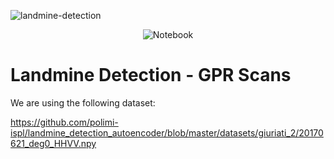 ![landmine-detection](https://socialify.git.ci/shelcia/Landmine_Detection_GPR/image?font=Raleway&language=1&owner=1&pattern=Floating%20Cogs&stargazers=1&theme=Dark)


<div align="center">
  
  ![Notebook](https://img.shields.io/badge/Jupyter%20Notebook-blue?style=for-the-badge&logo=python&logoColor=white)
  
 </div>


# Landmine Detection - GPR Scans



We are using the following dataset:

https://github.com/polimi-ispl/landmine_detection_autoencoder/blob/master/datasets/giuriati_2/20170621_deg0_HHVV.npy

